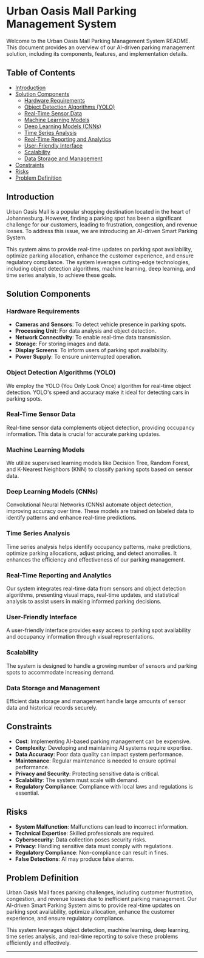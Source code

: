 # Urban Oasis Mall Parking Management System

Welcome to the Urban Oasis Mall Parking Management System README. This document provides an overview of our AI-driven parking management solution, including its components, features, and implementation details.

## Table of Contents

- [Introduction](#introduction)
- [Solution Components](#solution-components)
  - [Hardware Requirements](#hardware-requirements)
  - [Object Detection Algorithms (YOLO)](#object-detection-algorithms-yolo)
  - [Real-Time Sensor Data](#real-time-sensor-data)
  - [Machine Learning Models](#machine-learning-models)
  - [Deep Learning Models (CNNs)](#deep-learning-models-cnns)
  - [Time Series Analysis](#time-series-analysis)
  - [Real-Time Reporting and Analytics](#real-time-reporting-and-analytics)
  - [User-Friendly Interface](#user-friendly-interface)
  - [Scalability](#scalability)
  - [Data Storage and Management](#data-storage-and-management)
- [Constraints](#constraints)
- [Risks](#risks)
- [Problem Definition](#problem-definition)

## Introduction

Urban Oasis Mall is a popular shopping destination located in the heart of Johannesburg. However, finding a parking spot has been a significant challenge for our customers, leading to frustration, congestion, and revenue losses. To address this issue, we are introducing an AI-driven Smart Parking System.

This system aims to provide real-time updates on parking spot availability, optimize parking allocation, enhance the customer experience, and ensure regulatory compliance. The system leverages cutting-edge technologies, including object detection algorithms, machine learning, deep learning, and time series analysis, to achieve these goals.

## Solution Components

### Hardware Requirements

- **Cameras and Sensors**: To detect vehicle presence in parking spots.
- **Processing Unit**: For data analysis and object detection.
- **Network Connectivity**: To enable real-time data transmission.
- **Storage**: For storing images and data.
- **Display Screens**: To inform users of parking spot availability.
- **Power Supply**: To ensure uninterrupted operation.

### Object Detection Algorithms (YOLO)

We employ the YOLO (You Only Look Once) algorithm for real-time object detection. YOLO's speed and accuracy make it ideal for detecting cars in parking spots.

### Real-Time Sensor Data

Real-time sensor data complements object detection, providing occupancy information. This data is crucial for accurate parking updates.

### Machine Learning Models

We utilize supervised learning models like Decision Tree, Random Forest, and K-Nearest Neighbors (KNN) to classify parking spots based on sensor data.

### Deep Learning Models (CNNs)

Convolutional Neural Networks (CNNs) automate object detection, improving accuracy over time. These models are trained on labeled data to identify patterns and enhance real-time predictions.

### Time Series Analysis

Time series analysis helps identify occupancy patterns, make predictions, optimize parking allocations, adjust pricing, and detect anomalies. It enhances the efficiency and effectiveness of our parking management.

### Real-Time Reporting and Analytics

Our system integrates real-time data from sensors and object detection algorithms, presenting visual maps, real-time updates, and statistical analysis to assist users in making informed parking decisions.

### User-Friendly Interface

A user-friendly interface provides easy access to parking spot availability and occupancy information through visual representations.

### Scalability

The system is designed to handle a growing number of sensors and parking spots to accommodate increasing demand.

### Data Storage and Management

Efficient data storage and management handle large amounts of sensor data and historical records securely.

## Constraints

- **Cost**: Implementing AI-based parking management can be expensive.
- **Complexity**: Developing and maintaining AI systems require expertise.
- **Data Accuracy**: Poor data quality can impact system performance.
- **Maintenance**: Regular maintenance is needed to ensure optimal performance.
- **Privacy and Security**: Protecting sensitive data is critical.
- **Scalability**: The system must scale with demand.
- **Regulatory Compliance**: Compliance with local laws and regulations is essential.

## Risks

- **System Malfunction**: Malfunctions can lead to incorrect information.
- **Technical Expertise**: Skilled professionals are required.
- **Cybersecurity**: Data collection poses security risks.
- **Privacy**: Handling sensitive data must comply with regulations.
- **Regulatory Compliance**: Non-compliance can result in fines.
- **False Detections**: AI may produce false alarms.

## Problem Definition

Urban Oasis Mall faces parking challenges, including customer frustration, congestion, and revenue losses due to inefficient parking management. Our AI-driven Smart Parking System aims to provide real-time updates on parking spot availability, optimize allocation, enhance the customer experience, and ensure regulatory compliance.

This system leverages object detection, machine learning, deep learning, time series analysis, and real-time reporting to solve these problems efficiently and effectively.

---

